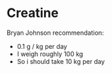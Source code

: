 # Creatine

Bryan Johnson recommendation:

- 0.1 g / kg per day
- I weigh roughly 100 kg
- So i should take 10 kg per day